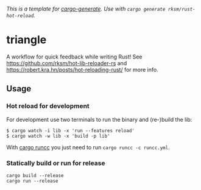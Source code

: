 _This is a template for [cargo-generate](https://cargo-generate.github.io/cargo-generate/)._
_Use with `cargo generate rksm/rust-hot-reload`._

# triangle

A workflow for quick feedback while writing Rust! See https://github.com/rksm/hot-lib-reloader-rs and https://robert.kra.hn/posts/hot-reloading-rust/ for more info.

## Usage

### Hot reload for development

For development use two terminals to run the binary and (re-)build the lib:

```shell
$ cargo watch -i lib -x 'run --features reload'
$ cargo watch -w lib -x 'build -p lib'
```

With [cargo runcc](https://crates.io/crates/runcc) you just need to run `cargo runcc -c runcc.yml`.

### Statically build or run for release

```shell
cargo build --release
cargo run --release
```
